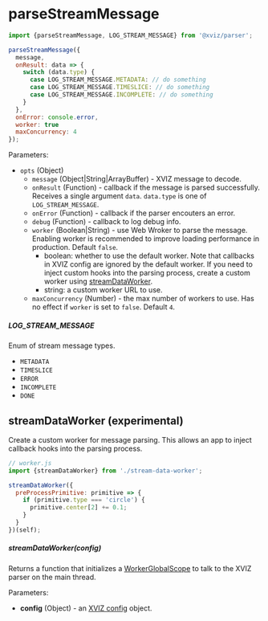 # parseStreamMessage

```js
import {parseStreamMessage, LOG_STREAM_MESSAGE} from '@xviz/parser';

parseStreamMessage({
  message,
  onResult: data => {
    switch (data.type) {
      case LOG_STREAM_MESSAGE.METADATA: // do something
      case LOG_STREAM_MESSAGE.TIMESLICE: // do something
      case LOG_STREAM_MESSAGE.INCOMPLETE: // do something
    }
  },
  onError: console.error,
  worker: true
  maxConcurrency: 4
});
```

Parameters:

- `opts` (Object)
  - `message` (Object|String|ArrayBuffer) - XVIZ message to decode.
  - `onResult` (Function) - callback if the message is parsed successfully. Receives a single
    argument `data`. `data.type` is one of `LOG_STREAM_MESSAGE`.
  - `onError` (Function) - callback if the parser encouters an error.
  - `debug` (Function) - callback to log debug info.
  - `worker` (Boolean|String) - use Web Wroker to parse the message. Enabling worker is recommended
    to improve loading performance in production. Default `false`.
    - boolean: whether to use the default worker. Note that callbacks in XVIZ config are ignored by
      the default worker. If you need to inject custom hooks into the parsing process, create a
      custom worker using [streamDataWorker](#streamDataWorker-experimental).
    - string: a custom worker URL to use.
  - `maxConcurrency` (Number) - the max number of workers to use. Has no effect if `worker` is set
    to `false`. Default `4`.

##### LOG_STREAM_MESSAGE

Enum of stream message types.

- `METADATA`
- `TIMESLICE`
- `ERROR`
- `INCOMPLETE`
- `DONE`

## streamDataWorker (experimental)

Create a custom worker for message parsing. This allows an app to inject callback hooks into the
parsing process.

```js
// worker.js
import {streamDataWorker} from './stream-data-worker';

streamDataWorker({
  preProcessPrimitive: primitive => {
    if (primitive.type === 'circle') {
      primitive.center[2] += 0.1;
    }
  }
})(self);
```

##### streamDataWorker(config)

Returns a function that initializes a
[WorkerGlobalScope](https://developer.mozilla.org/en-US/docs/Web/API/WorkerGlobalScope) to talk to
the XVIZ parser on the main thread.

Parameters:

- **config** (Object) - an [XVIZ config](/docs/api-reference/xviz-configuration.md) object.
